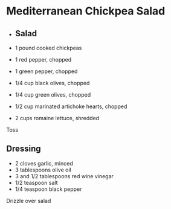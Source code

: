 Mediterranean Chickpea Salad
============================

- ## Salad

- 1 pound cooked chickpeas

- 1 red pepper, chopped

- 1 green pepper, chopped

- 1/4 cup black olives, chopped

- 1/4 cup green olives, chopped

- 1/2 cup marinated artichoke hearts, chopped

- 2 cups romaine lettuce, shredded

Toss

Dressing
--------

- 2 cloves garlic, minced
- 3 tablespoons olive oil
- 3 and 1/2 tablespoons red wine vinegar
- 1/2 teaspoon salt
- 1/4 teaspoon black pepper

Drizzle over salad